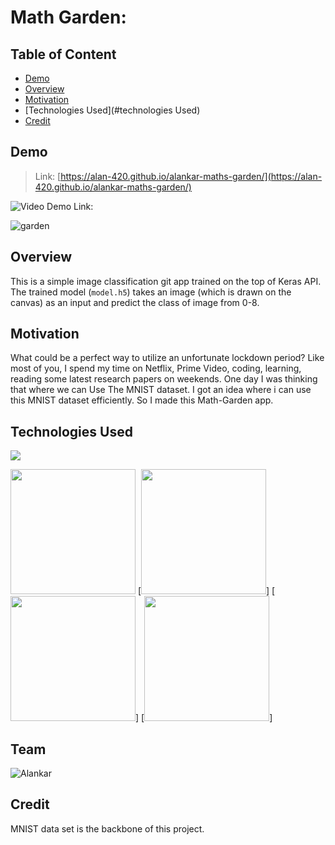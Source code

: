 # Math Garden: 

## Table of Content
  * [Demo](#demo)
  * [Overview](#overview)
  * [Motivation](#motivation)
  * [Technologies Used](#technologies Used)
  * [Credit](#credit)
 

## Demo
> Link: [https://alan-420.github.io/alankar-maths-garden/](https://alan-420.github.io/alankar-maths-garden/)

![Video Demo Link:](https://www.youtube.com/watch?v=4eA1D5sja10)

![garden](https://user-images.githubusercontent.com/53686128/85884660-9eaefb80-b800-11ea-9125-56d0ef22a47c.PNG)

## Overview
This is a simple image classification git app trained on the top of Keras API. The trained model (`model.h5`) takes an image (which is drawn on the canvas) as an input and predict the class of image from 0-8.

## Motivation
What could be a perfect way to utilize an unfortunate lockdown period? Like most of you, I spend my time on  Netflix, Prime Video, coding, learning, reading some latest research papers on weekends. One day I was thinking that where we can Use The MNIST dataset. I got an idea where i can use this MNIST dataset efficiently.
So I made this Math-Garden app.


## Technologies Used

![](https://forthebadge.com/images/badges/made-with-python.svg)

[<img target="_blank" src="https://keras.io/img/logo.png" width=200>](https://keras.io/) [<img target="_blank" src="https://www.tensorflow.org/site-assets/images/project-logos/tensorflow-js-logo-social.png" width=200>] [<img target="_blank" src="https://upload.wikimedia.org/wikipedia/commons/thumb/d/d5/CSS3_logo_and_wordmark.svg/1200px-CSS3_logo_and_wordmark.svg.png" width=200>] [<img target="_blank" src="https://3.bp.blogspot.com/-yvrV6MUueGg/ToICp0YIDPI/AAAAAAAAADg/SYKg4dWpyC43AAfrDwBTR0VYmYT0QshEgCPcBGAYYCw/s1600/OpenCV_Logo.png" width=200>]
## Team
![Alankar](https://user-images.githubusercontent.com/53686128/85886789-51348d80-b804-11ea-8a8f-23567029cfe1.jpeg)
## Credit
 MNIST data set is the backbone of this project.

